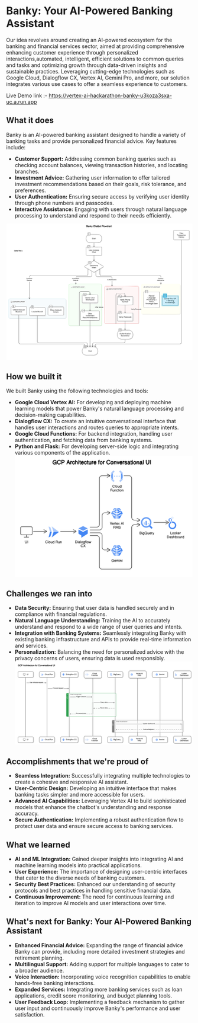#  Banky: Your AI-Powered Banking Assistant

Our idea revolves around creating an AI-powered ecosystem for the banking
and financial services sector, aimed at providing comprehensive enhancing customer experience through personalized interactions,automated, intelligent, efficient solutions to common queries and tasks and  optimizing growth through data-driven insights and sustainable practices. Leveraging cutting-edge technologies such as Google Cloud, Dialogflow CX,
Vertex AI, Gemini Pro, and more, our solution integrates various use cases to offer
a seamless experience to customers.

Live Demo link :- https://vertex-ai-hackarathon-banky-u3koza3sxa-uc.a.run.app

## What it does
Banky is an AI-powered banking assistant designed to handle a variety of banking tasks and provide personalized financial advice. Key features include:
- **Customer Support:** Addressing common banking queries such as checking account balances, viewing transaction histories, and locating branches.
- **Investment Advice:** Gathering user information to offer tailored investment recommendations based on their goals, risk tolerance, and preferences.
- **User Authentication:** Ensuring secure access by verifying user identity through phone numbers and passcodes.
- **Interactive Assistance:** Engaging with users through natural language processing to understand and respond to their needs efficiently.

![Arch](flowchart.png)

## How we built it
We built Banky using the following technologies and tools:
- **Google Cloud Vertex AI:** For developing and deploying machine learning models that power Banky's natural language processing and decision-making capabilities.
- **Dialogflow CX:** To create an intuitive conversational interface that handles user interactions and routes queries to appropriate intents.
- **Google Cloud Functions:** For backend integration, handling user authentication, and fetching data from banking systems.
- **Python and Flask:** For developing server-side logic and integrating various components of the application.
![Arch](./Architecture.png)

## Challenges we ran into
- **Data Security:** Ensuring that user data is handled securely and in compliance with financial regulations.
- **Natural Language Understanding:** Training the AI to accurately understand and respond to a wide range of user queries and intents.
- **Integration with Banking Systems:** Seamlessly integrating Banky with existing banking infrastructure and APIs to provide real-time information and services.
- **Personalization:** Balancing the need for personalized advice with the privacy concerns of users, ensuring data is used responsibly.
![Arch](sequence%20diagram.png)

## Accomplishments that we're proud of
- **Seamless Integration:** Successfully integrating multiple technologies to create a cohesive and responsive AI assistant.
- **User-Centric Design:** Developing an intuitive interface that makes banking tasks simpler and more accessible for users.
- **Advanced AI Capabilities:** Leveraging Vertex AI to build sophisticated models that enhance the chatbot's understanding and response accuracy.
- **Secure Authentication:** Implementing a robust authentication flow to protect user data and ensure secure access to banking services.

## What we learned
- **AI and ML Integration:** Gained deeper insights into integrating AI and machine learning models into practical applications.
- **User Experience:** The importance of designing user-centric interfaces that cater to the diverse needs of banking customers.
- **Security Best Practices:** Enhanced our understanding of security protocols and best practices in handling sensitive financial data.
- **Continuous Improvement:** The need for continuous learning and iteration to improve AI models and user interactions over time.

## What's next for Banky: Your AI-Powered Banking Assistant
- **Enhanced Financial Advice:** Expanding the range of financial advice Banky can provide, including more detailed investment strategies and retirement planning.
- **Multilingual Support:** Adding support for multiple languages to cater to a broader audience.
- **Voice Interaction:** Incorporating voice recognition capabilities to enable hands-free banking interactions.
- **Expanded Services:** Integrating more banking services such as loan applications, credit score monitoring, and budget planning tools.
- **User Feedback Loop:** Implementing a feedback mechanism to gather user input and continuously improve Banky's performance and user satisfaction.